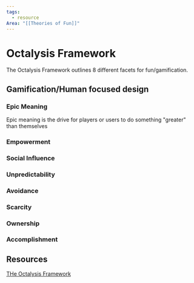 ```yaml
---
tags:
  - resource
Area: "[[Theories of Fun]]"
---
```


# Octalysis Framework
The Octalysis Framework outlines 8 different facets for fun/gamification.

## Gamification/Human focused design


### Epic Meaning
Epic meaning is the drive for players or users to do something "greater" than themselves

### Empowerment

### Social Influence
### Unpredictability
### Avoidance
### Scarcity
### Ownership
### Accomplishment



## Resources
[THe Octalysis Framework](https://yukaichou.com/gamification-examples/octalysis-complete-gamification-framework/)
